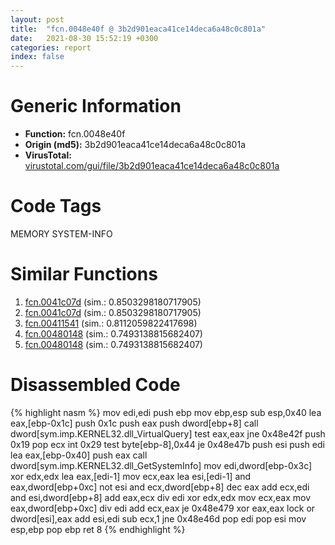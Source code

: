 ```yaml
---
layout: post
title:  "fcn.0048e40f @ 3b2d901eaca41ce14deca6a48c0c801a"
date:   2021-08-30 15:52:19 +0300
categories: report
index: false
---
```


# Generic Information
- **Function:** fcn.0048e40f
- **Origin (md5):** 3b2d901eaca41ce14deca6a48c0c801a
- **VirusTotal:** [virustotal.com/gui/file/3b2d901eaca41ce14deca6a48c0c801a][virustotal_ref]

# Code Tags
<span class="tag" id="MEMORY">MEMORY</span>
<span class="tag" id="SYSTEM-INFO">SYSTEM-INFO</span>


# Similar Functions

1. [fcn.0041c07d][similar_1_ref] (sim.: 0.8503298180717905)
2. [fcn.0041c07d][similar_2_ref] (sim.: 0.8503298180717905)
3. [fcn.00411541][similar_3_ref] (sim.: 0.8112059822417698)
4. [fcn.00480148][similar_4_ref] (sim.: 0.7493138815682407)
5. [fcn.00480148][similar_5_ref] (sim.: 0.7493138815682407)


# Disassembled Code

{% highlight nasm %}
mov edi,edi
push ebp
mov ebp,esp
sub esp,0x40
lea eax,[ebp-0x1c]
push 0x1c
push eax
push dword[ebp+8]
call dword[sym.imp.KERNEL32.dll_VirtualQuery]
test eax,eax
jne 0x48e42f
push 0x19
pop ecx
int 0x29
test byte[ebp-8],0x44
je 0x48e47b
push esi
push edi
lea eax,[ebp-0x40]
push eax
call dword[sym.imp.KERNEL32.dll_GetSystemInfo]
mov edi,dword[ebp-0x3c]
xor edx,edx
lea eax,[edi-1]
mov ecx,eax
lea esi,[edi-1]
and eax,dword[ebp+0xc]
not esi
and ecx,dword[ebp+8]
dec eax
add ecx,edi
and esi,dword[ebp+8]
add eax,ecx
div edi
xor edx,edx
mov ecx,eax
mov eax,dword[ebp+0xc]
div edi
add ecx,eax
je 0x48e479
xor eax,eax
lock or dword[esi],eax
add esi,edi
sub ecx,1
jne 0x48e46d
pop edi
pop esi
mov esp,ebp
pop ebp
ret 8
{% endhighlight %}


[similar_1_ref]: /report/fcn.0041c07d@f068e0a788db6c075da6c407576e943b
[similar_2_ref]: /report/fcn.0041c07d@e02c832a2c768752009e071574e12967
[similar_3_ref]: /report/fcn.00411541@5f763449465a14d1cdb5ea67e2f984d0
[similar_4_ref]: /report/fcn.00480148@152885a790b99953ce23874f0947b7bd
[similar_5_ref]: /report/fcn.00480148@fb9b7d22bc1c143ac66b0575cbdd088d
[virustotal_ref]: https://www.virustotal.com/gui/file/3b2d901eaca41ce14deca6a48c0c801a
